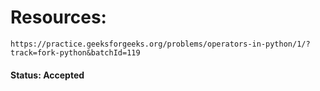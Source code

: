 # Resources: 
    https://practice.geeksforgeeks.org/problems/operators-in-python/1/?track=fork-python&batchId=119

#### Status: Accepted
    